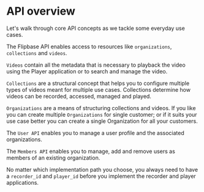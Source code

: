 # API overview

Let's walk through core API concepts as we tackle some everyday use cases.

The Flipbase API enables access to resources like `organizations`, `collections` and `videos`.

`Videos` contain all the metadata that is necessary to playback the video using the Player application or to search and manage the video.

`Collections` are a structural concept that helps you to configure multiple types of videos meant for multiple use cases. Collections determine how videos can be recorded, accessed, managed and played.

`Organizations` are a means of structuring collections and videos. If you like you can create multiple `Organizations` for single customer; or if it suits your use case better you can create a single Organization for all your customers.

The `User API` enables you to manage a user profile and the associated organizations.

The `Members API` enables you to manage, add and remove users as members of an existing organization.

No matter which implementation path you choose, you always need to have a `recorder_id` and `player_id` before you implement the recorder and player applications.
